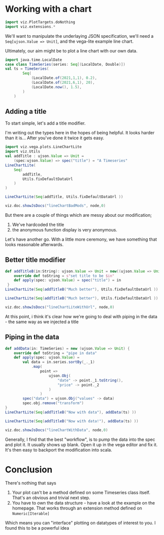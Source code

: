 # Working with a chart


```scala mdoc:invisible:reset
import viz.PlotTargets.doNothing
import viz.extensions.*
```
We'll want to manipulate the underlaying JSON specification, we'll need a ```Seq[ujson.Value => Unit]```, and the vega-lite example line chart. 

Ultimately, our aim might be to plot a line chart with our own data.

```scala mdoc
import java.time.LocalDate
case class TimeSeries(series: Seq[(LocalDate, Double)])
val ts = TimeSeries(
        Seq(            
            (LocalDate.of(2021,1,1), 0.2), 
            (LocalDate.of(2021,6,1), 20),
            (LocalDate.now(), 1.5), 
        )
    )
```

## Adding a title
To start simple, let's add a title modifier. 

I'm writing out the types here in the hopes of being helpful. It looks harder than it is... After you've done it twice it gets easy. 
```scala mdoc
import viz.vega.plots.LineChartLite
import viz.Utils
val addTitle : ujson.Value => Unit = 
    (spec:ujson.Value) => spec("title") = "A Timeseries"
LineChartLite(
    Seq(
        addTitle, 
        Utils.fixDefaultDataUrl 
    )
)
```

```scala mdoc:vegaspec:lineChartBadMods
LineChartLite(Seq(addTitle, Utils.fixDefaultDataUrl ))
```
```scala mdoc:js:invisible
viz.doc.showJsDocs("lineChartBadMods", node,0)
```
But there are a couple of things which are messy about our modification;
1. We've hardcoded the title
2. the anonymous function display is very anonymous. 

Let's have another go. With a little more ceremony, we have something that looks reasonable afterwards.

## Better title modifier

```scala mdoc
def addTitleB(in:String): ujson.Value => Unit = new((ujson.Value => Unit)) {
    override def toString = s"set title to be $in"
    def apply(spec: ujson.Value) = spec("title") = in
 }
LineChartLite(Seq(addTitleB("Much better"), Utils.fixDefaultDataUrl ))
```

```scala mdoc:vegaspec:lineChartLiteWithUrl
LineChartLite(Seq(addTitleB("Much better"), Utils.fixDefaultDataUrl ))
```
```scala mdoc:js:invisible
viz.doc.showJsDocs("lineChartLiteWithUrl", node,0)
```
At this point, i think it's clear how we're going to deal with piping in the data - the same way as we injected a title

## Piping in the data

```scala mdoc
def addData(in: TimeSeries) = new (ujson.Value => Unit) {
    override def toString = "pipe in data" 
    def apply(spec: ujson.Value) =    
        val data = in.series.sortBy(_._1)
            .map(
                point => 
                    ujson.Obj(
                        "date" -> point._1.toString(), 
                        "price" -> point._2
                    )
                )
        spec("data") = ujson.Obj("values" -> data)
        spec.obj.remove("transform")
}
LineChartLite(Seq(addTitleB("Now with data"), addData(ts) ))
```

```scala mdoc:vegaspec:lineChartWithData
LineChartLite(Seq(addTitleB("Now with data!"), addData(ts) ))
```
```scala mdoc:js:invisible
viz.doc.showJsDocs("lineChartWithData", node,0)
```

Generally, I find that the best "workflow", is to pump the data into the spec and plot it. It usually shows up blank. Open it up in the vega editor and fix it. It's then easy to backport the modification into scala. 

# Conclusion
There's nothing that says 

1. Your plot can't be a method defined on some Timeseries class itself. That's an obvious and trivial next step.
1. You have to own the data structure - have a look at the example on the homepage. That works through an extension method defined on ```Numeric[Iterable]```

Which means you can "interface" plotting on datatypes of interest to you. I found this to be a powerful idea